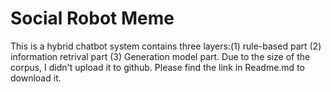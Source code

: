 # Social Robot Meme
This is a hybrid chatbot system contains three layers:(1) rule-based part (2) information retrival part (3) Generation model part. Due to the size of the corpus, I didn't upload it to github. Please find the link in Readme.md to download it.
